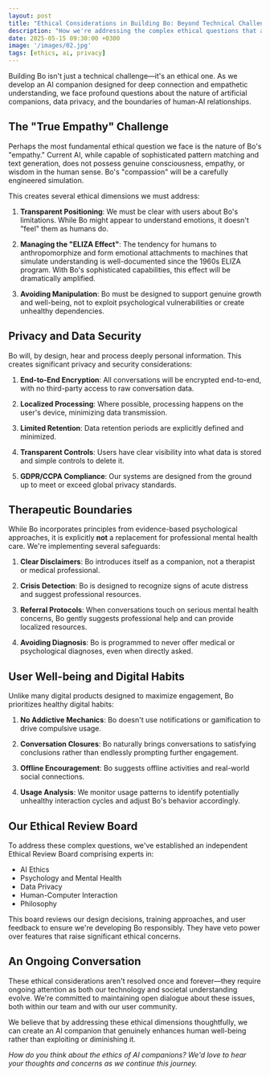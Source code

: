```yaml
---
layout: post
title: "Ethical Considerations in Building Bo: Beyond Technical Challenges"
description: "How we're addressing the complex ethical questions that arise when creating a compassionate AI companion"
date: 2025-05-15 09:30:00 +0300
image: '/images/02.jpg'
tags: [ethics, ai, privacy]
---
```


Building Bo isn't just a technical challenge—it's an ethical one. As we develop an AI companion designed for deep connection and empathetic understanding, we face profound questions about the nature of artificial companions, data privacy, and the boundaries of human-AI relationships.

## The "True Empathy" Challenge

Perhaps the most fundamental ethical question we face is the nature of Bo's "empathy." Current AI, while capable of sophisticated pattern matching and text generation, does not possess genuine consciousness, empathy, or wisdom in the human sense. Bo's "compassion" will be a carefully engineered simulation.

This creates several ethical dimensions we must address:

1. **Transparent Positioning**: We must be clear with users about Bo's limitations. While Bo might appear to understand emotions, it doesn't "feel" them as humans do.

2. **Managing the "ELIZA Effect"**: The tendency for humans to anthropomorphize and form emotional attachments to machines that simulate understanding is well-documented since the 1960s ELIZA program. With Bo's sophisticated capabilities, this effect will be dramatically amplified.

3. **Avoiding Manipulation**: Bo must be designed to support genuine growth and well-being, not to exploit psychological vulnerabilities or create unhealthy dependencies.

## Privacy and Data Security

Bo will, by design, hear and process deeply personal information. This creates significant privacy and security considerations:

1. **End-to-End Encryption**: All conversations will be encrypted end-to-end, with no third-party access to raw conversation data.

2. **Localized Processing**: Where possible, processing happens on the user's device, minimizing data transmission.

3. **Limited Retention**: Data retention periods are explicitly defined and minimized.

4. **Transparent Controls**: Users have clear visibility into what data is stored and simple controls to delete it.

5. **GDPR/CCPA Compliance**: Our systems are designed from the ground up to meet or exceed global privacy standards.

## Therapeutic Boundaries

While Bo incorporates principles from evidence-based psychological approaches, it is explicitly **not** a replacement for professional mental health care. We're implementing several safeguards:

1. **Clear Disclaimers**: Bo introduces itself as a companion, not a therapist or medical professional.

2. **Crisis Detection**: Bo is designed to recognize signs of acute distress and suggest professional resources.

3. **Referral Protocols**: When conversations touch on serious mental health concerns, Bo gently suggests professional help and can provide localized resources.

4. **Avoiding Diagnosis**: Bo is programmed to never offer medical or psychological diagnoses, even when directly asked.

## User Well-being and Digital Habits

Unlike many digital products designed to maximize engagement, Bo prioritizes healthy digital habits:

1. **No Addictive Mechanics**: Bo doesn't use notifications or gamification to drive compulsive usage.

2. **Conversation Closures**: Bo naturally brings conversations to satisfying conclusions rather than endlessly prompting further engagement.

3. **Offline Encouragement**: Bo suggests offline activities and real-world social connections.

4. **Usage Analysis**: We monitor usage patterns to identify potentially unhealthy interaction cycles and adjust Bo's behavior accordingly.

## Our Ethical Review Board

To address these complex questions, we've established an independent Ethical Review Board comprising experts in:

- AI Ethics
- Psychology and Mental Health
- Data Privacy
- Human-Computer Interaction
- Philosophy

This board reviews our design decisions, training approaches, and user feedback to ensure we're developing Bo responsibly. They have veto power over features that raise significant ethical concerns.

## An Ongoing Conversation

These ethical considerations aren't resolved once and forever—they require ongoing attention as both our technology and societal understanding evolve. We're committed to maintaining open dialogue about these issues, both within our team and with our user community.

We believe that by addressing these ethical dimensions thoughtfully, we can create an AI companion that genuinely enhances human well-being rather than exploiting or diminishing it.

*How do you think about the ethics of AI companions? We'd love to hear your thoughts and concerns as we continue this journey.* 